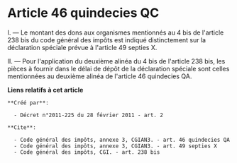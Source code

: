 # Article 46 quindecies QC

I. ― Le montant des dons aux organismes mentionnés au 4 bis de l'article 238 bis du code général des impôts est indiqué
distinctement sur la déclaration spéciale prévue à l'article 49 septies X. 

II. ― Pour l'application du deuxième alinéa du 4 bis de l'article 238 bis, les pièces à fournir dans le délai de dépôt de la
déclaration spéciale sont celles mentionnées au deuxième alinéa de l'article 46 quindecies QA.

**Liens relatifs à cet article**

	**Créé par**:

	  - Décret n°2011-225 du 28 février 2011 - art. 2

	**Cite**:

	  - Code général des impôts, annexe 3, CGIAN3. - art. 46 quindecies QA
	  - Code général des impôts, annexe 3, CGIAN3. - art. 49 septies X
	  - Code général des impôts, CGI. - art. 238 bis
